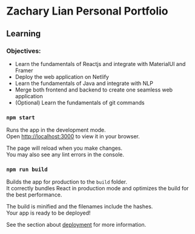 # Zachary Lian Personal Portfolio

## Learning
### Objectives:
* Learn the fundamentals of Reactjs and integrate with MaterialUI and Framer
* Deploy the web application on Netlify
* Learn the fundamentals of Java and integrate with NLP
* Merge both frontend and backend to create one seamless web application
* (Optional) Learn the fundamentals of git commands

### `npm start`

Runs the app in the development mode.\
Open [http://localhost:3000](http://localhost:3000) to view it in your browser.

The page will reload when you make changes.\
You may also see any lint errors in the console.
### `npm run build`

Builds the app for production to the `build` folder.\
It correctly bundles React in production mode and optimizes the build for the best performance.

The build is minified and the filenames include the hashes.\
Your app is ready to be deployed!

See the section about [deployment](https://facebook.github.io/create-react-app/docs/deployment) for more information.
